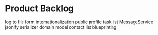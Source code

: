 # Product Backlog

log to file
form internationalization
public profile
task list
MessageService
jsonify serializer
domain model
contact list
blueprinting

